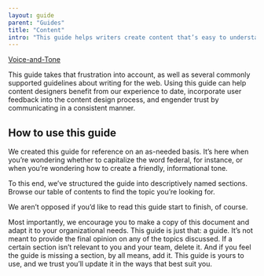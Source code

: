 ```yaml
---
layout: guide
parent: "Guides"
title: "Content"
intro: "This guide helps writers create content that’s easy to understand and meets people where they’re at. Government websites often talk at readers rather than to them: As with other facets of its online presence, .gov writing tends to describe the government’s concerns in “governmentese,” leaving users frustrated by information that is neither actionable nor understandable."
---
```


[Voice-and-Tone](voice-and-tone)

This guide takes that frustration into account, as well as several commonly supported guidelines about writing for the web. Using this guide can help content designers benefit from our experience to date, incorporate user feedback into the content design process, and engender trust by communicating in a consistent manner.

## How to use this guide

We created this guide for reference on an as-needed basis. It’s here when you’re wondering whether to capitalize the word federal, for instance, or when you’re wondering how to create a friendly, informational tone.

To this end, we’ve structured the guide into descriptively named sections. Browse our table of contents to find the topic you’re looking for.

We aren’t opposed if you’d like to read this guide start to finish, of course.

Most importantly, we encourage you to make a copy of this document and adapt it to your organizational needs. This guide is just that: a guide. It’s not meant to provide the final opinion on any of the topics discussed. If a certain section isn’t relevant to you and your team, delete it. And if you feel the guide is missing a section, by all means, add it. This guide is yours to use, and we trust you’ll update it in the ways that best suit you.
